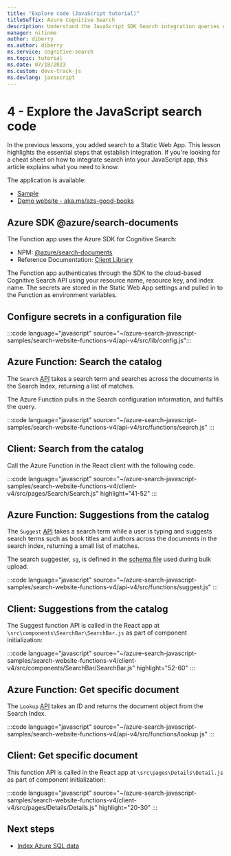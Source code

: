 ```yaml
---
title: "Explore code (JavaScript tutorial)"
titleSuffix: Azure Cognitive Search
description: Understand the JavaScript SDK Search integration queries used in the Search-enabled website with this cheat sheet. 
manager: nitinme
author: diberry
ms.author: diberry
ms.service: cognitive-search
ms.topic: tutorial
ms.date: 07/18/2023
ms.custom: devx-track-js
ms.devlang: javascript
---
```


# 4 - Explore the JavaScript search code

In the previous lessons, you added search to a Static Web App. This lesson highlights the essential steps that establish integration. If you're looking for a cheat sheet on how to integrate search into your JavaScript app, this article explains what you need to know.

The application is available: 
* [Sample](https://github.com/Azure-Samples/azure-search-javascript-samples/tree/master/search-website-functions-v4)
* [Demo website - aka.ms/azs-good-books](https://aka.ms/azs-good-books)

## Azure SDK @azure/search-documents 

The Function app uses the Azure SDK for Cognitive Search:

* NPM: [@azure/search-documents](https://www.npmjs.com/package/@azure/search-documents)
* Reference Documentation: [Client Library](/javascript/api/overview/azure/search-documents-readme)

The Function app authenticates through the SDK to the cloud-based Cognitive Search API using your resource name, resource key, and index name. The secrets are stored in the Static Web App settings and pulled in to the Function as environment variables. 

## Configure secrets in a configuration file

:::code language="javascript" source="~/azure-search-javascript-samples/search-website-functions-v4/api-v4/src/lib/config.js":::

## Azure Function: Search the catalog

The `Search` [API](https://github.com/Azure-Samples/azure-search-javascript-samples/blob/master/search-website-functions-v4/api-v4/src/functions/search.js) takes a search term and searches across the documents in the Search Index, returning a list of matches. 

The Azure Function pulls in the Search configuration information, and fulfills the query.

:::code language="javascript" source="~/azure-search-javascript-samples/search-website-functions-v4/api-v4/src/functions/search.js" :::

## Client: Search from the catalog

Call the Azure Function in the React client with the following code. 

:::code language="javascript" source="~/azure-search-javascript-samples/search-website-functions-v4/client-v4/src/pages/Search/Search.js" highlight="41-52" :::

## Azure Function: Suggestions from the catalog

The `Suggest` [API](https://github.com/Azure-Samples/azure-search-javascript-samples/blob/master/search-website-functions-v4/api-v4/src/functions/suggest.js) takes a search term while a user is typing and suggests search terms such as book titles and authors across the documents in the search index, returning a small list of matches. 

The search suggester, `sg`, is defined in the [schema file](https://github.com/Azure-Samples/azure-search-javascript-samples/blob/master/search-website-functions-v4/bulk-insert-v4/good-books-index.json) used during bulk upload.

:::code language="javascript" source="~/azure-search-javascript-samples/search-website-functions-v4/api-v4/src/functions/suggest.js" :::

## Client: Suggestions from the catalog

The Suggest function API is called in the React app at `\src\components\SearchBar\SearchBar.js` as part of component initialization:

:::code language="javascript" source="~/azure-search-javascript-samples/search-website-functions-v4/client-v4/src/components/SearchBar/SearchBar.js" highlight="52-60" :::

## Azure Function: Get specific document 

The `Lookup` [API](https://github.com/Azure-Samples/azure-search-javascript-samples/blob/master/search-website-functions-v4/api-v4/src/functions/lookup.js) takes an ID and returns the document object from the Search Index. 

:::code language="javascript" source="~/azure-search-javascript-samples/search-website-functions-v4/api-v4/src/functions/lookup.js" :::

## Client: Get specific document 

This function API is called in the React app at `\src\pages\Details\Detail.js` as part of component initialization:

:::code language="javascript" source="~/azure-search-javascript-samples/search-website-functions-v4/client-v4/src/pages/Details/Details.js" highlight="20-30" :::

## Next steps

* [Index Azure SQL data](search-indexer-tutorial.md)
